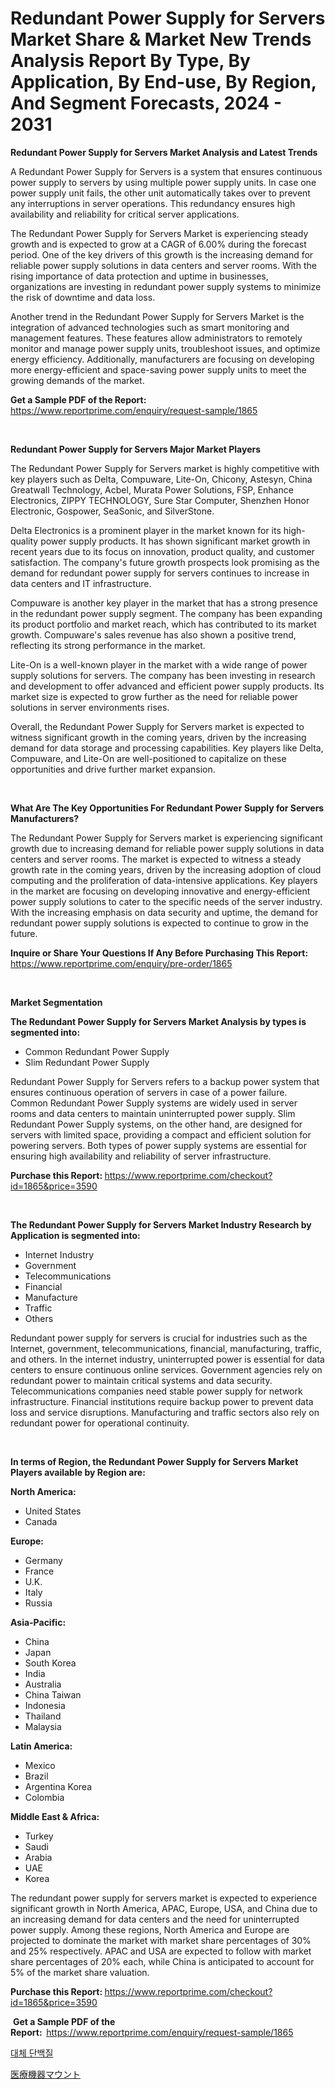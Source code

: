 <p><h1>Redundant Power Supply for Servers Market Share & Market New Trends Analysis Report By Type, By Application, By End-use, By Region, And Segment Forecasts, 2024 - 2031</h1></p><p><strong>Redundant Power Supply for Servers Market Analysis and Latest Trends</strong></p>
<p><p>A Redundant Power Supply for Servers is a system that ensures continuous power supply to servers by using multiple power supply units. In case one power supply unit fails, the other unit automatically takes over to prevent any interruptions in server operations. This redundancy ensures high availability and reliability for critical server applications.</p><p>The Redundant Power Supply for Servers Market is experiencing steady growth and is expected to grow at a CAGR of 6.00% during the forecast period. One of the key drivers of this growth is the increasing demand for reliable power supply solutions in data centers and server rooms. With the rising importance of data protection and uptime in businesses, organizations are investing in redundant power supply systems to minimize the risk of downtime and data loss.</p><p>Another trend in the Redundant Power Supply for Servers Market is the integration of advanced technologies such as smart monitoring and management features. These features allow administrators to remotely monitor and manage power supply units, troubleshoot issues, and optimize energy efficiency. Additionally, manufacturers are focusing on developing more energy-efficient and space-saving power supply units to meet the growing demands of the market.</p></p>
<p><strong>Get a Sample PDF of the Report:&nbsp;</strong> <a href="https://www.reportprime.com/enquiry/request-sample/1865">https://www.reportprime.com/enquiry/request-sample/1865</a></p>
<p>&nbsp;</p>
<p><strong>Redundant Power Supply for Servers Major Market Players</strong></p>
<p><p>The Redundant Power Supply for Servers market is highly competitive with key players such as Delta, Compuware, Lite-On, Chicony, Astesyn, China Greatwall Technology, Acbel, Murata Power Solutions, FSP, Enhance Electronics, ZIPPY TECHNOLOGY, Sure Star Computer, Shenzhen Honor Electronic, Gospower, SeaSonic, and SilverStone. </p><p>Delta Electronics is a prominent player in the market known for its high-quality power supply products. It has shown significant market growth in recent years due to its focus on innovation, product quality, and customer satisfaction. The company's future growth prospects look promising as the demand for redundant power supply for servers continues to increase in data centers and IT infrastructure.</p><p>Compuware is another key player in the market that has a strong presence in the redundant power supply segment. The company has been expanding its product portfolio and market reach, which has contributed to its market growth. Compuware's sales revenue has also shown a positive trend, reflecting its strong performance in the market.</p><p>Lite-On is a well-known player in the market with a wide range of power supply solutions for servers. The company has been investing in research and development to offer advanced and efficient power supply products. Its market size is expected to grow further as the need for reliable power solutions in server environments rises.</p><p>Overall, the Redundant Power Supply for Servers market is expected to witness significant growth in the coming years, driven by the increasing demand for data storage and processing capabilities. Key players like Delta, Compuware, and Lite-On are well-positioned to capitalize on these opportunities and drive further market expansion.</p></p>
<p>&nbsp;</p>
<p><strong>What Are The Key Opportunities For Redundant Power Supply for Servers Manufacturers?</strong></p>
<p><p>The Redundant Power Supply for Servers market is experiencing significant growth due to increasing demand for reliable power supply solutions in data centers and server rooms. The market is expected to witness a steady growth rate in the coming years, driven by the increasing adoption of cloud computing and the proliferation of data-intensive applications. Key players in the market are focusing on developing innovative and energy-efficient power supply solutions to cater to the specific needs of the server industry. With the increasing emphasis on data security and uptime, the demand for redundant power supply solutions is expected to continue to grow in the future.</p></p>
<p><strong>Inquire or Share Your Questions If Any Before Purchasing This Report:</strong> <a href="https://www.reportprime.com/enquiry/pre-order/1865">https://www.reportprime.com/enquiry/pre-order/1865</a></p>
<p>&nbsp;</p>
<p><strong>Market Segmentation</strong></p>
<p><strong>The Redundant Power Supply for Servers Market Analysis by types is segmented into:</strong></p>
<p><ul><li>Common Redundant Power Supply</li><li>Slim Redundant Power Supply</li></ul></p>
<p><p>Redundant Power Supply for Servers refers to a backup power system that ensures continuous operation of servers in case of a power failure. Common Redundant Power Supply systems are widely used in server rooms and data centers to maintain uninterrupted power supply. Slim Redundant Power Supply systems, on the other hand, are designed for servers with limited space, providing a compact and efficient solution for powering servers. Both types of power supply systems are essential for ensuring high availability and reliability of server infrastructure.</p></p>
<p><strong>Purchase this Report:&nbsp;</strong><a href="https://www.reportprime.com/checkout?id=1865&price=3590">https://www.reportprime.com/checkout?id=1865&price=3590</a></p>
<p>&nbsp;</p>
<p><strong>The Redundant Power Supply for Servers Market Industry Research by Application is segmented into:</strong></p>
<p><ul><li>Internet Industry</li><li>Government</li><li>Telecommunications</li><li>Financial</li><li>Manufacture</li><li>Traffic</li><li>Others</li></ul></p>
<p><p>Redundant power supply for servers is crucial for industries such as the Internet, government, telecommunications, financial, manufacturing, traffic, and others. In the internet industry, uninterrupted power is essential for data centers to ensure continuous online services. Government agencies rely on redundant power to maintain critical systems and data security. Telecommunications companies need stable power supply for network infrastructure. Financial institutions require backup power to prevent data loss and service disruptions. Manufacturing and traffic sectors also rely on redundant power for operational continuity.</p></p>
<p>&nbsp;</p>
<p><strong>In terms of Region, the Redundant Power Supply for Servers Market Players available by Region are:</strong></p>
<p>
    <p> <strong> North America: </strong>
        <ul>
            <li>United States</li>
            <li>Canada</li>
        </ul>
        </p> 
    <p> <strong> Europe: </strong>
        <ul>
            <li>Germany</li>
            <li>France</li>
            <li>U.K.</li>
            <li>Italy</li>
            <li>Russia</li>
        </ul>
        </p> 
    <p> <strong> Asia-Pacific: </strong>
        <ul>
            <li>China</li>
            <li>Japan</li>
            <li>South Korea</li>
            <li>India</li>
            <li>Australia</li>
            <li>China Taiwan</li>
            <li>Indonesia</li>
            <li>Thailand</li>
            <li>Malaysia</li>
        </ul>
        </p> 
    <p> <strong> Latin America: </strong>
        <ul>
            <li>Mexico</li>
            <li>Brazil</li>
            <li>Argentina Korea</li>
            <li>Colombia</li>
        </ul>
        </p> 
    <p> <strong> Middle East & Africa: </strong>
        <ul>
            <li>Turkey</li>
            <li>Saudi</li>
            <li>Arabia</li>
            <li>UAE</li>
            <li>Korea</li>
        </ul>
    </p>
    </p>
<p><p>The redundant power supply for servers market is expected to experience significant growth in North America, APAC, Europe, USA, and China due to an increasing demand for data centers and the need for uninterrupted power supply. Among these regions, North America and Europe are projected to dominate the market with market share percentages of 30% and 25% respectively. APAC and USA are expected to follow with market share percentages of 20% each, while China is anticipated to account for 5% of the market share valuation.</p></p>
<p><strong>Purchase this Report: </strong><a href="https://www.reportprime.com/checkout?id=1865&price=3590">https://www.reportprime.com/checkout?id=1865&price=3590</a></p>
<p>&nbsp;<strong>Get a Sample PDF of the Report:&nbsp;&nbsp;</strong><a href="https://www.reportprime.com/enquiry/request-sample/1865">https://www.reportprime.com/enquiry/request-sample/1865</a></p>
<p><strong></strong></p>
<p><p><a href="https://github.com/mpodehpw07370073/Market-Research-Report-List-1/blob/main/39523759727.md">대체 단백질</a></p><p><a href="https://github.com/nxboeu02965442/Market-Research-Report-List-1/blob/main/474792410535.md">医療機器マウント</a></p></p>